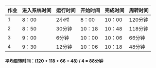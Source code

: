 | 作业‍ | 进入系统时间‍ | 运行时间‍ | 开始时间‍ | 完成时间‍ | 周转时间‍ |
| ---- | ------------ | -------- | -------- | -------- | -------- |
| 1‍    | 8：00‍        | 2小时‍    | ‍8：00  | ‍10：00 | ‍120分钟 |
| 2‍    | 8：50‍        | 30分钟‍   | ‍10：18 | ‍10：48 | ‍118分钟 |
| 3‍    | 9：00‍        | 6分钟‍    | ‍10：00 | ‍10：06 | ‍66分钟  |
| 4‍    | 9：30‍        | 12分钟‍   | ‍10：06 | ‍10：18 | ‍48分钟  |

#### 平均周转时间：(120 + 118 + 66 + 48) / 4 = 88分钟

‍